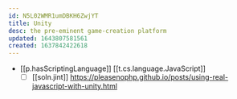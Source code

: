 ```yaml
---
id: N5L02WMR1umDBKH6ZwjYT
title: Unity
desc: the pre-eminent game-creation platform
updated: 1643807581561
created: 1637842422618
---
```



- [[p.hasScriptingLanguage]] [[t.cs.language.JavaScript]]
  - [ ] [[soln.jint]] https://pleasenophp.github.io/posts/using-real-javascript-with-unity.html
